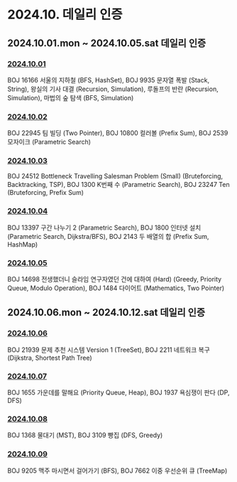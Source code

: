 # 2024.10. 데일리 인증

## 2024.10.01.mon ~ 2024.10.05.sat 데일리 인증

### [2024.10.01](https://github.com/jwelyl/daily_certification/blob/main/2024/10/01/24_10_01_daily_certification.md)
BOJ 16166 서울의 지하철 (BFS, HashSet), BOJ 9935 문자열 폭발 (Stack, String), 왕실의 기사 대결 (Recursion, Simulation), 루돌프의 반란 (Recursion, Simulation), 마법의 숲 탐색 (BFS, Simulation)

### [2024.10.02](https://github.com/jwelyl/daily_certification/blob/main/2024/10/02/24_10_02_daily_certification.md)
BOJ 22945 팀 빌딩 (Two Pointer), BOJ 10800 컬러볼 (Prefix Sum), BOJ 2539 모자이크 (Parametric Search)

### [2024.10.03](https://github.com/jwelyl/daily_certification/blob/main/2024/10/03/24_10_03_daily_certification.md)
BOJ 24512 Bottleneck Travelling Salesman Problem (Small) (Bruteforcing, Backtracking, TSP), BOJ 1300 K번째 수 (Parametric Search), BOJ 23247 Ten (Bruteforcing, Prefix Sum)

### [2024.10.04](https://github.com/jwelyl/daily_certification/blob/main/2024/10/04/24_10_04_daily_certification.md)
BOJ 13397 구간 나누기 2 (Parametric Search), BOJ 1800 인터넷 설치 (Parametric Search, Dijkstra/BFS), BOJ 2143 두 배열의 합 (Prefix Sum, HashMap)

### [2024.10.05](https://github.com/jwelyl/daily_certification/blob/main/2024/10/05/24_10_05_daily_certification.md)
BOJ 14698 전생했더니 슬라임 연구자였던 건에 대하여 (Hard) (Greedy, Priority Queue, Modulo Operation), BOJ 1484 다이어트 (Mathematics, Two Pointer)

## 2024.10.06.mon ~ 2024.10.12.sat 데일리 인증

### [2024.10.06](https://github.com/jwelyl/daily_certification/blob/main/2024/10/06/24_10_06_daily_certification.md)
BOJ 21939 문제 추천 시스템 Version 1 (TreeSet), BOJ 2211 네트워크 복구 (Dijkstra, Shortest Path Tree)

### [2024.10.07](https://github.com/jwelyl/daily_certification/blob/main/2024/10/07/24_10_07_daily_certification.md)
BOJ 1655 가운데를 말해요 (Priority Queue, Heap), BOJ 1937 욕심쟁이 판다 (DP, DFS)

### [2024.10.08](https://github.com/jwelyl/daily_certification/blob/main/2024/10/08/24_10_08_daily_certification.md)
BOJ 1368 물대기 (MST), BOJ 3109 빵집 (DFS, Greedy)

### [2024.10.09](https://github.com/jwelyl/daily_certification/blob/main/2024/10/09/24_10_09_daily_certification.md)
BOJ 9205 맥주 마시면서 걸어가기 (BFS), BOJ 7662 이중 우선순위 큐 (TreeMap)